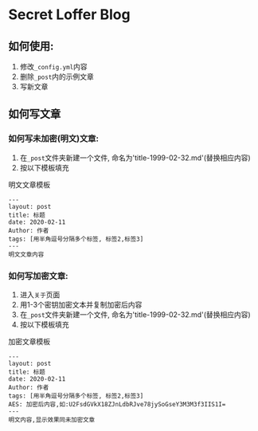 # Secret Loffer Blog

## 如何使用:

1. 修改`_config.yml`内容
2. 删除`_post`内的示例文章
3. 写新文章

## 如何写文章

### 如何写未加密(明文)文章:

1. 在`_post`文件夹新建一个文件, 命名为'title-1999-02-32.md'(替换相应内容)
2. 按以下模板填充

明文文章模板

```
---
layout: post
title: 标题
date: 2020-02-11
Author: 作者
tags: [用半角逗号分隔多个标签, 标签2,标签3]
---
明文文章内容
```

### 如何写加密文章:

1. 进入`关于`页面
2. 用1-3个密钥加密文本并复制加密后内容
3. 在`_post`文件夹新建一个文件, 命名为'title-1999-02-32.md'(替换相应内容)
4. 按以下模板填充

加密文章模板

```
---
layout: post
title: 标题
date: 2020-02-11
Author: 作者
tags: [用半角逗号分隔多个标签, 标签2,标签3]
AES: 加密后内容,如:U2FsdGVkX18ZJnLdbRJve78jySoGseY3M3M3f3IIS1I=
---
明文内容,显示效果同未加密文章
```
